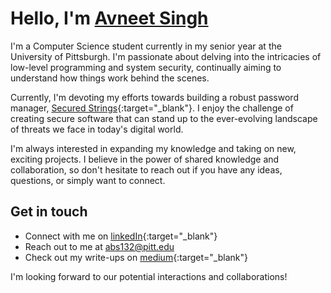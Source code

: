 # Hello, I'm <a href="https://avneets.me" target="_blank">Avneet Singh</a>

I'm a Computer Science student currently in my senior year at the University of Pittsburgh. I'm passionate about delving into the intricacies of low-level programming and system security, continually aiming to understand how things work behind the scenes.

Currently, I'm devoting my efforts towards building a robust password manager, [Secured Strings](https://github.com/avneetsingh36/securedstringsosi){:target="_blank"}. I enjoy the challenge of creating secure software that can stand up to the ever-evolving landscape of threats we face in today's digital world.

I'm always interested in expanding my knowledge and taking on new, exciting projects. I believe in the power of shared knowledge and collaboration, so don't hesitate to reach out if you have any ideas, questions, or simply want to connect.

## Get in touch

- Connect with me on [linkedIn](https://www.linkedin.com/in/avneet-singh-b1b1171a8/){:target="_blank"}
- Reach out to me at abs132@pitt.edu
- Check out my write-ups on [medium](https://medium.com/@avneet-singh){:target="_blank"}

I'm looking forward to our potential interactions and collaborations!
